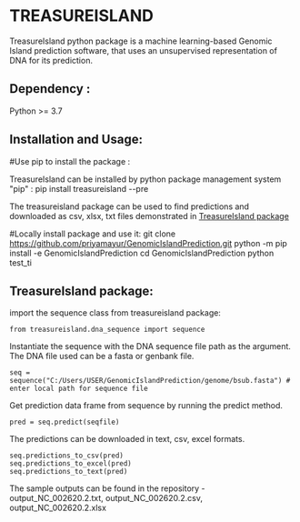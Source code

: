 # TREASUREISLAND

TreasureIsland python package is a machine learning-based Genomic Island prediction software, that uses an unsupervised representation of DNA for its prediction.

## Dependency :

Python >= 3.7

## Installation and Usage:

#Use pip to install the package :

TreasureIsland can be installed by python package management system "pip" :
   pip install treasureisland --pre

The treasureisland package can be used to find predictions and downloaded as csv, xlsx, txt files demonstrated in [TreasureIsland package](#TreasureIsland-package)

#Locally install package and use it:
   git clone https://github.com/priyamayur/GenomicIslandPrediction.git
   python -m pip install -e GenomicIslandPrediction
   cd GenomicIslandPrediction
   python test_ti <DNA file> 


## TreasureIsland package:

import the sequence class from treasureisland package:

    from treasureisland.dna_sequence import sequence 

Instantiate the sequence with the DNA sequence file path as the argument. 
The DNA file used can be a fasta or genbank file.

    seq = sequence("C:/Users/USER/GenomicIslandPrediction/genome/bsub.fasta") # enter local path for sequence file

Get prediction data frame from sequence by running the predict method.

    pred = seq.predict(seqfile)

The predictions can be downloaded in text, csv, excel formats.

    seq.predictions_to_csv(pred)
    seq.predictions_to_excel(pred)
    seq.predictions_to_text(pred)

The sample outputs can be found in the repository - output_NC_002620.2.txt, output_NC_002620.2.csv, output_NC_002620.2.xlsx 





